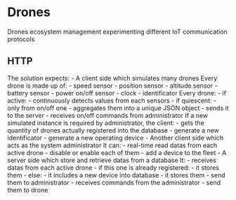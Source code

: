 # Drones
Drones ecosystem management experimenting different IoT communication protocols
## HTTP
The solution expects:
	- A client side which simulates many drones
		Every drone is made up of:
			- speed sensor 
			- position sensor
			- altitude sensor
			- battery sensor
			- power on/off sensor
			- clock
			- identificator
		Every drone:
			- if active:
				- continuously detects values from each sensors
			- if quiescent:
				- only from on/off one
			- aggregates them into a unique JSON object 
			- sends it to the server
			- receives on/off commands from administrator
		If a new simulated instance is required by administrator, the client:
			- gets the quantity of drones actually registered into the database
			- generate a new identificator
			- generate a new operating device
	- Another client side which acts as the system administrator
		It can: 
			- real-time read datas from each active drone
			- disable or enable each of them
			- add a device to the fleet
	- A server side which store and retrieve datas from a database
		It:
			- receives datas from each active drone
			- if this one is already registered:
				- it stores them
			- else:
				- it includes a new device into database
				- it stores them
			- send them to administrator
			- receives commands from the administrator
			- send them to drone 